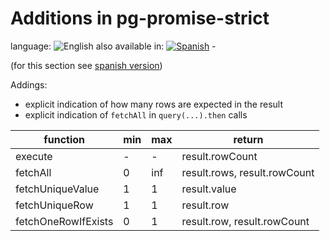 <!--lang:en-->

# Additions in pg-promise-strict

<!--lang:es--]

# Agregados en pg-promise-strict

[!--lang:*-->

<!--multilang v0 en:additions.md es:agregados.md -->

<!--multilang buttons-->

language: ![English](https://raw.githubusercontent.com/codenautas/multilang/master/img/lang-en.png)
also available in:
[![Spanish](https://raw.githubusercontent.com/codenautas/multilang/master/img/lang-es.png)](agregados.md) - 

<!--lang:en-->

(for this section see [spanish version](agregados.md))

Addings:
* explicit indication of how many rows are expected in the result
* explicit indication of `fetchAll` in `query(...).then` calls

<!--lang:es--]

Si bien el objetivo de ***pg-promise-strict*** es ser neutro respecto de la librería [pg](//npmjs.com/package/pg)
es conveniente hacer algunos agregados que persiguen los siguientes objetivos:
* indicar explícitamente (cuando *se sabe*) cuántas líneas se esperan en el resultado, 
para que en caso de no cumplirse se lance una excepción (porque estamos en una situación que *no se sabía que podía pasar*)
* indicar explícitamente que se desean traer todas las líneas de una sola vez
(en [pg](//npmjs.com/package/pg) eso es explícito al pasar un callback a la función query, 
pero como el equivalente en pg-promise-strict es esperar una promesa con la función then, 
podría pasar desapersibido el hecho de que se está haciendo un `fetchAll`)

[!--lang:*-->

function   | min | max | return
-----------|-----|-----|--------------
execute    |  -  |  -  | result.rowCount
fetchAll   |  0  | inf | result.rows, result.rowCount
fetchUniqueValue | 1 | 1 | result.value
fetchUniqueRow | 1 | 1 | result.row
fetchOneRowIfExists | 0 | 1 | result.row, result.rowCount


